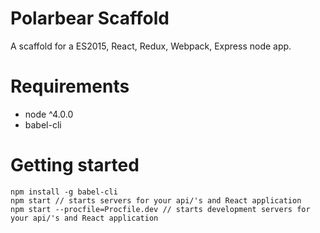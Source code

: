 # Polarbear Scaffold

A scaffold for a ES2015, React, Redux, Webpack, Express node app.

# Requirements

* node ^4.0.0
* babel-cli

# Getting started

```
npm install -g babel-cli
npm start // starts servers for your api/'s and React application
npm start --procfile=Procfile.dev // starts development servers for your api/'s and React application
```
